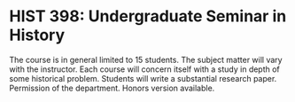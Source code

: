 # HIST 398: Undergraduate Seminar in History

The course is in general limited to 15 students. The subject matter will vary with the instructor. Each course will concern itself with a study in depth of some historical problem. Students will write a substantial research paper. Permission of the department. Honors version available.